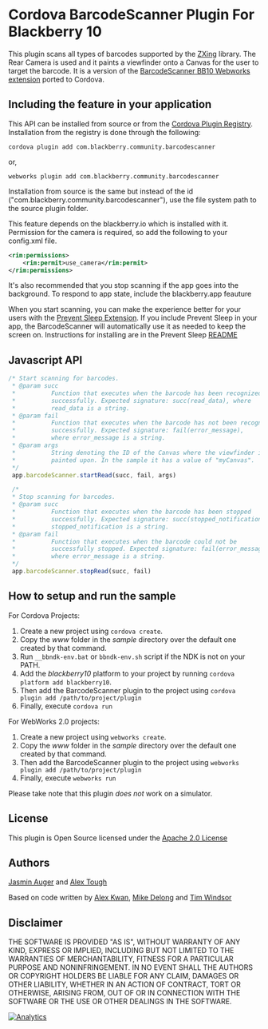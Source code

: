 Cordova BarcodeScanner Plugin For Blackberry 10
===============================================

This plugin scans all types of barcodes supported by the [ZXing](https://github.com/blackberry/zxing) library. 
The Rear Camera is used and it paints a viewfinder onto a Canvas for the user to target the barcode.
It is a version of the [BarcodeScanner BB10 Webworks extension](https://github.com/blackberry/WebWorks-Community-APIs/tree/master/BB10/BarcodeScanner) 
ported to Cordova. 

## Including the feature in your application

This API can be installed from source or from the [Cordova Plugin Registry](http://plugins.cordova.io/). Installation from the registry is done through the following:

	cordova plugin add com.blackberry.community.barcodescanner

or,
	
	webworks plugin add com.blackberry.community.barcodescanner

Installation from source is the same but instead of the id ("com.blackberry.community.barcodescanner"), use the file system path to the source plugin folder.

This feature depends on the blackberry.io which is installed with it. Permission for the camera is required, so add the following to your config.xml file.
```xml
<rim:permissions>
	<rim:permit>use_camera</rim:permit>
</rim:permissions>
```

It's also recommended that you stop scanning if the app goes into the background. To respond to app state,  include the blackberry.app feauture

When you start scanning, you can make the experience better for your users with the [Prevent Sleep Extension](https://github.com/blackberry/WebWorks-Community-APIs/tree/master/BB10-Cordova/PreventSleep). If you include Prevent Sleep in your app, the BarcodeScanner will automatically use it as needed to keep the screen on. Instructions for installing are in the Prevent Sleep [README](https://github.com/blackberry/WebWorks-Community-APIs/blob/master/BB10-Cordova/PreventSleep/README.md)

## Javascript API


```javascript
/* Start scanning for barcodes. 
 * @param succ
 *			Function that executes when the barcode has been recognized 
 *			successfully. Expected signature: succ(read_data), where 
 *			read_data is a string.
 * @param fail
 * 			Function that executes when the barcode has not been recognized 
 *			successfully. Expected signature: fail(error_message), 
 *			where error_message is a string.
 * @param args
 *			String denoting the ID of the Canvas where the viewfinder is 
 *			painted upon. In the sample it has a value of "myCanvas".
 */
 app.barcodeScanner.startRead(succ, fail, args)

 /*
 * Stop scanning for barcodes.
 * @param succ
 *			Function that executes when the barcode has been stopped
 *			successfully. Expected signature: succ(stopped_notification), where 
 *			stopped_notification is a string.
 * @param fail
 * 			Function that executes when the barcode could not be 
 *			successfully stopped. Expected signature: fail(error_message), 
 *			where error_message is a string.
 */
 app.barcodeScanner.stopRead(succ, fail)

```

## How to setup and run the sample

For Cordova Projects:

1. Create a new project using ```cordova create```.
2. Copy the _www_ folder in the _sample_ directory over the default one created by that command. 
3. Run ```__bbndk-env.bat``` or ```bbndk-env.sh``` script if the NDK is not on your PATH. 
4. Add the _blackberry10_ platform to your project by running ```cordova platform add blackberry10```.
5. Then add the BarcodeScanner plugin to the project using ```cordova plugin add /path/to/project/plugin```
6. Finally, execute ```cordova run```

For WebWorks 2.0 projects:

1. Create a new project using ```webworks create```.
2. Copy the _www_ folder in the _sample_ directory over the default one created by that command. 
5. Then add the BarcodeScanner plugin to the project using ```webworks plugin add /path/to/project/plugin```
6. Finally, execute ```webworks run```

Please take note that this plugin _does not_ work on a simulator.


## License

This plugin is Open Source licensed under the [Apache 2.0 License](http://www.apache.org/licenses/LICENSE-2.0)

## Authors
[Jasmin Auger](https://github.com/FreakenK) and [Alex Tough](https://github.com/alextoughg)

Based on code written by [Alex Kwan](https://github.com/greentea0), [Mike Delong](https://github.com/mdelong) and [Tim Windsor](https://github.com/timwindsor)

## Disclaimer

THE SOFTWARE IS PROVIDED "AS IS", WITHOUT WARRANTY OF ANY KIND, EXPRESS OR IMPLIED, INCLUDING BUT NOT LIMITED TO THE WARRANTIES OF MERCHANTABILITY, FITNESS FOR A PARTICULAR PURPOSE AND NONINFRINGEMENT. IN NO EVENT SHALL THE AUTHORS OR COPYRIGHT HOLDERS BE LIABLE FOR ANY CLAIM, DAMAGES OR OTHER LIABILITY, WHETHER IN AN ACTION OF CONTRACT, TORT OR OTHERWISE, ARISING FROM, OUT OF OR IN CONNECTION WITH THE SOFTWARE OR THE USE OR OTHER DEALINGS IN THE SOFTWARE.

[![Analytics](https://ga-beacon.appspot.com/UA-46817652-1/WebWorks-Community-APIs/BB10-Cordova/BarcodeScanner?pixel)](https://github.com/igrigorik/ga-beacon)